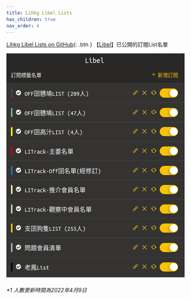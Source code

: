 ```yaml
---
title: Lihkg Libel Lists
has_children: true
nav_order: 4
---
```


[Lihkg Libel Lists on GitHub](https://github.com/Zetho77GH/Lihkg-Libel-Lists){: .btn }
【[Libel](https://kitce.github.io/libel/)】已公開的訂閱List名單

  <p>
     <img src="./Img/P_List.png" alt="Lists" />
  </p>

<h6>*1 人數更新時間為2022年4月9日</h6>
